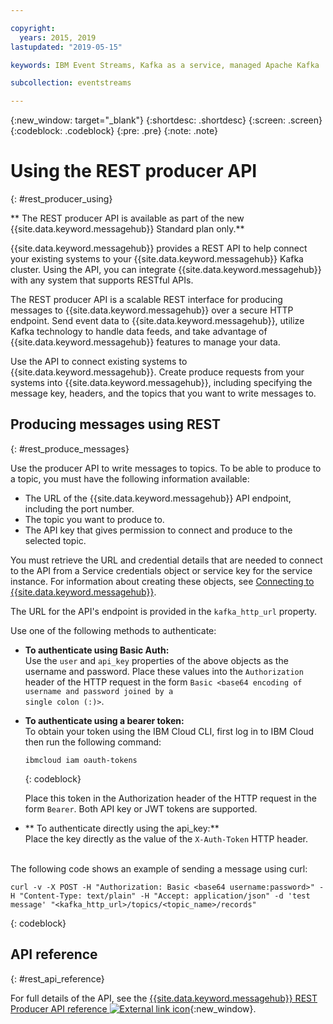 ```yaml
---

copyright:
  years: 2015, 2019
lastupdated: "2019-05-15"

keywords: IBM Event Streams, Kafka as a service, managed Apache Kafka

subcollection: eventstreams

---
```


{:new_window: target="_blank"}
{:shortdesc: .shortdesc}
{:screen: .screen}
{:codeblock: .codeblock}
{:pre: .pre}
{:note: .note}

# Using the REST producer API
{: #rest_producer_using}


** The REST producer API is available as part of the new {{site.data.keyword.messagehub}} Standard plan only.**
<br/>

{{site.data.keyword.messagehub}} provides a REST API to help connect your existing systems to your {{site.data.keyword.messagehub}} Kafka cluster. Using the API, you can integrate {{site.data.keyword.messagehub}} with any system that supports RESTful APIs.

The REST producer API is a scalable REST interface for producing messages to {{site.data.keyword.messagehub}} over a secure HTTP endpoint. Send event data to {{site.data.keyword.messagehub}}, utilize Kafka technology to handle data feeds, and take advantage of {{site.data.keyword.messagehub}} features to manage your data.

Use the API to connect existing systems to {{site.data.keyword.messagehub}}. Create produce requests from your systems into {{site.data.keyword.messagehub}}, including specifying the message key, headers, and the topics that you want to write messages to.


## Producing messages using REST
{: #rest_produce_messages}

Use the producer API to write messages to topics. To be able to produce to a topic, you must have the following information available:

* The URL of the {{site.data.keyword.messagehub}} API endpoint, including the port number.
* The topic you want to produce to.
* The API key that gives permission to connect and produce to the selected topic.

You must retrieve the URL and credential details that are needed to connect to the API from a Service credentials object or service key for the service instance. For information about creating these objects, see 
[Connecting to {{site.data.keyword.messagehub}}](/docs/services/EventStreams?topic=eventstreams-connecting).

The URL for the API's endpoint is provided in the <code>kafka_http_url</code> property.

Use one of the following methods to authenticate:

* **To authenticate using Basic Auth:**<br/> 
    Use the <code>user</code> and <code>api_key</code> properties of the above objects as the username and password. Place these values into the <code>Authorization</code> header of the HTTP request in the form <code>Basic &lt;base64 encoding of username and password joined by a single colon (:)&gt;</code>.

* **To authenticate using a bearer token:**<br/> 
    To obtain your token using the IBM Cloud CLI, first log in to IBM Cloud then run the following command: 

    ```
    ibmcloud iam oauth-tokens
    ```
    {: codeblock}

    Place this token in the Authorization header of the HTTP request in the form <code>Bearer<token></code>. Both API key or JWT tokens are supported. 

* ** To authenticate directly using the api_key:**<br/> 
    Place the key directly as the value of the <code>X-Auth-Token</code> HTTP header.

<br/>
The following code shows an example of sending a message using curl:

```
curl -v -X POST -H "Authorization: Basic <base64 username:password>" -H "Content-Type: text/plain" -H "Accept: application/json" -d 'test message' "<kafka_http_url>/topics/<topic_name>/records"
```
{: codeblock}


## API reference
{: #rest_api_reference}

For full details of the API, see the 
[{{site.data.keyword.messagehub}} REST Producer API reference ![External link icon](../../icons/launch-glyph.svg "External link icon")](https://ibm.github.io/event-streams/api/){:new_window}.








